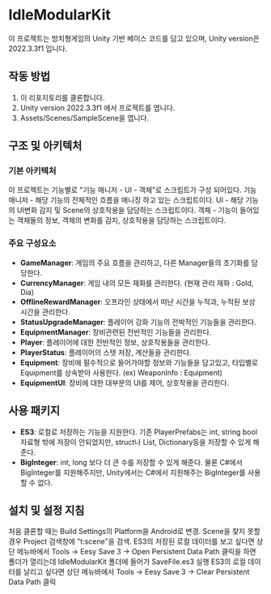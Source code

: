 # IdleModularKit

이 프로젝트는 방치형게임의 Unity 기반 베이스 코드를 담고 있으며, Unity version은 2022.3.3f1 입니다.


## 작동 방법

1. 이 리포지토리를 클론합니다.
2. Unity version 2022.3.3f1 에서 프로젝트를 엽니다.
3. Assets/Scenes/SampleScene을 엽니다.


## 구조 및 아키텍처


### 기본 아키텍처

이 프로젝트는 기능별로 "기능 매니저 - UI - 객체"로 스크립트가 구성 되어있다.
기능 매니저 - 해당 기능의 전체적인 흐름을 매니징 하고 있는 스크립트이다.
UI - 해당 기능의 UI변화 감지 및 Scene의 상호작용을 담당하는 스크립트이다. 
객체 - 기능이 들어있는 객체들의 정보, 객체의 변화를 감지, 상호작용을 담당하는 스크립트이다.


### 주요 구성요소

- **GameManager**: 게임의 주요 흐름을 관리하고, 다른 Manager들의 초기화를 담당한다.
- **CurrencyManager**: 게임 내의 모든 재화를 관리한다. (현재 관리 재화 : Gold, Dia)
- **OfflineRewardManager**: 오프라인 상태에서 떠난 시간을 누적과, 누적된 보상 시간을 관리한다.
- **StatusUpgradeManager**: 플레이어 강화 기능의 전박적인 기능들을 관리한다.
- **EquipmentManager**: 장비관련된 전반적인 기능들을 관리한다.
- **Player**: 플레이어에 대한 전반적인 정보, 상호작용들을 관리한다.
- **PlayerStatus**: 플레이어의 스텟 저장, 계산들을 관리한다.
- **Equipment**: 장비에 필수적으로 들어가야할 정보와 기능들을 담고있고, 타입별로 Equipment를 상속받아 사용한다. (ex) WeaponInfo : Equipment)
- **EquipmentUI**: 장비에 대한 대부분의 UI를 제어, 상호작용을 관리한다.


## 사용 패키지

- **ES3**: 로컬로 저장하는 기능을 지원한다. 기존 PlayerPrefabs는 int, string bool 자료형 밖에 저장이 안되었지만, struct나 List, Dictionary등을 저장할 수 있게 해준다.
- **BigInteger**: int, long 보다 더 큰 수를 저장할 수 있게 해준다. 물론 C#에서 BigInteger를 지원해주지만, Unity에서는 C#에서 지원해주는 BigInteger를 사용할 수 없다.


## 설치 및 설정 지침

처음 클론할 때는 Build Settings의 Platform을 Android로 변경. 
Scene을 찾지 못할 경우 Project 검색창에 "t:scene"을 검색.
ES3의 저장된 로컬 데이터를 보고 싶다면 상단 메뉴바에서 Tools -> Eesy Save 3 -> Open Persistent Data Path 클릭을 하면 폴더가 열리는데 IdleModularKit 폴더에 들어가 SaveFile.es3 실행
ES3의 로컬 데이터를 날리고 싶다면 상단 메뉴바에서 Tools -> Eesy Save 3 -> Clear Persistent Data Path 클릭
